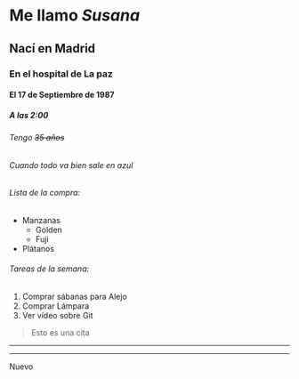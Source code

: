 # Me llamo *Susana* 
## Nací en **Madrid**
### En el hospital de La paz
#### El 17 de Septiembre de 1987
##### A las 2:00 
###### Tengo ~~35 años~~

###### Cuando todo va bien sale en azul

###### Lista de la compra: 
* Manzanas
    * Golden
    * Fuji
* Plátanos

###### Tareas de la semana:
1. Comprar sábanas para Alejo
1. Comprar Lámpara
1. Ver vídeo sobre Git

> Esto es una cita

--------------------
__________________
Nuevo 